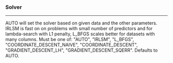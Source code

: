 <h3>Solver</h3>
<hr>
AUTO will set the solver based on given data and the other parameters.  
IRLSM is fast on on problems with small number of predictors and for lambda-search with L1 penalty, L_BFGS scales better for datasets with many columns.  
Must be one of: "AUTO", "IRLSM", "L_BFGS", "COORDINATE_DESCENT_NAIVE", "COORDINATE_DESCENT", "GRADIENT_DESCENT_LH", "GRADIENT_DESCENT_SQERR".  
Defaults to AUTO.